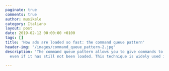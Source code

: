 ```yaml
---
paginate: true
comments: true
author: musikele
category: Italiano
layout: post
date: 2019-02-12 00:00:00 +0100
tags: []
title: 'How ads are loaded so fast: the command queue pattern'
header-img: "/images/command_queue_pattern-2.jpg"
description: 'The command queue pattern allows you to give commands to your library,
  even if it has still not been loaded. This technique is widely used in advertising. '

---
```

